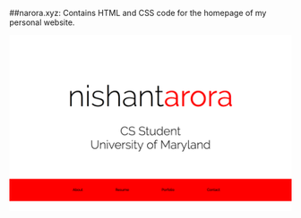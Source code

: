 ##narora.xyz:
  Contains HTML and CSS code for the homepage of my personal website.

![homepage](screenshots/homepage.png "Homepage of narora.xyz")
